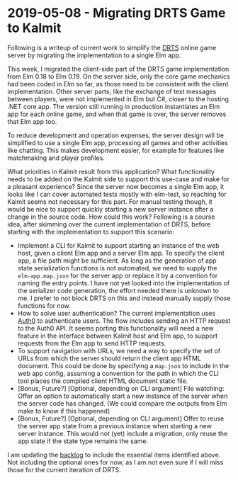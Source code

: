 # 2019-05-08 - Migrating DRTS Game to Kalmit

Following is a writeup of current work to simplify the [DRTS](https://drtsgame.com) online game server by migrating the implementation to a single Elm app.

This week, I migrated the client-side part of the DRTS game implementation from Elm 0.18 to Elm 0.19. On the server side, only the core game mechanics had been coded in Elm so far, as those need to be consistent with the client implementation. Other server parts, like the exchange of text messages between players, were not implemented in Elm but C#, closer to the hosting .NET core app. The version still running in production instantiates an Elm app for each online game, and when that game is over, the server removes that Elm app too.

To reduce development and operation expenses, the server design will be simplified to use a single Elm app, processing all games and other activities like chatting. This makes development easier, for example for features like matchmaking and player profiles.

What priorities in Kalmit result from this application? What functionality needs to be added on the Kalmit side to support this use-case and make for a pleasant experience? Since the server now becomes a single Elm app, it looks like I can cover automated tests mostly with elm-test, so reaching for Kalmit seems not necessary for this part.
For manual testing though, it would be nice to support quickly starting a new server instance after a change in the source code.
How could this work? Following is a course idea, after skimming over the current implementation of DRTS, before starting with the implementation to support this scenario:

+ Implement a CLI for Kalmit to support starting an instance of the web host, given a client Elm app and a server Elm app. To specify the client app, a file path might be sufficient. As long as the generation of app state serialization functions is not automated, we need to supply the `elm-app.map.json` for the server app or replace it by a convention for naming the entry points. I have not yet looked into the implementation of the serializer code generation, the effort needed there is unknown to me. I prefer to not block DRTS on this and instead manually supply those functions for now.
+ How to solve user authentication? The current implementation uses [Auth0](https://auth0.com) to authenticate users. The flow includes sending an HTTP request to the Auth0 API. It seems porting this functionality will need a new feature in the interface between Kalmit host and Elm app, to support requests from the Elm app to send HTTP requests.
+ To support navigation with URLs, we need a way to specify the set of URLs from which the server should return the client app HTML document. This could be done by specifying a `map.json` to include in the web app config, assuming a convention for the path in which the CLI tool places the compiled client HTML document static file.
+ [Bonus, Future?] [Optional, depending on CLI argument] File watching: Offer an option to automatically start a new instance of the server when the server code has changed. (We could compare the outputs from Elm make to know if this happened)
+ [Bonus, Future?] [Optional, depending on CLI argument] Offer to reuse the server app state from a previous instance when starting a new server instance. This would not (yet) include a migration, only reuse the app state if the state type remains the same.

I am updating the [backlog](./../../backlog.md) to include the essential items identified above. Not including the optional ones for now, as I am not even sure if I will miss those for the current iteration of DRTS.
